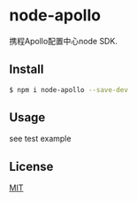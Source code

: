 # node-apollo

  携程Apollo配置中心node SDK.

## Install

```bash
$ npm i node-apollo --save-dev
```

## Usage

see test example

## License

[MIT](LICENSE)